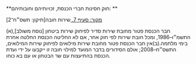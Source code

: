 **חוק חסינות חברי הכנסת, זכויותיהם וחובותיהם: **

[מקור: סעיף 7. ](https://he.wikisource.org/wiki/חוק_חסינות_חברי_הכנסת,_זכויותיהם_וחובותיהם#סעיף_7)
שירות חובה[תיקון: תשס״ח־2]

(א)חבר הכנסת פטור מחובת שירות סדיר לפיחוק שירות ביטחון [נוסח משולב], התשמ״ו–1986, ומכל חובת שירות לפי חוק אחר, אם לא החליטה הכנסת החלטה אחרת בימי מלחמה.(ב)אין חבר הכנסת פטור מחובת שירות מילואים לפיחוק שירות המילואים, התשס״ח–2008; אולם הסידורים בדבר המועד למילוי חובה זו ייקבעו על ידי ועדת הכנסת בהתיעצות עם שר הבטחון או עם בא כוחו.